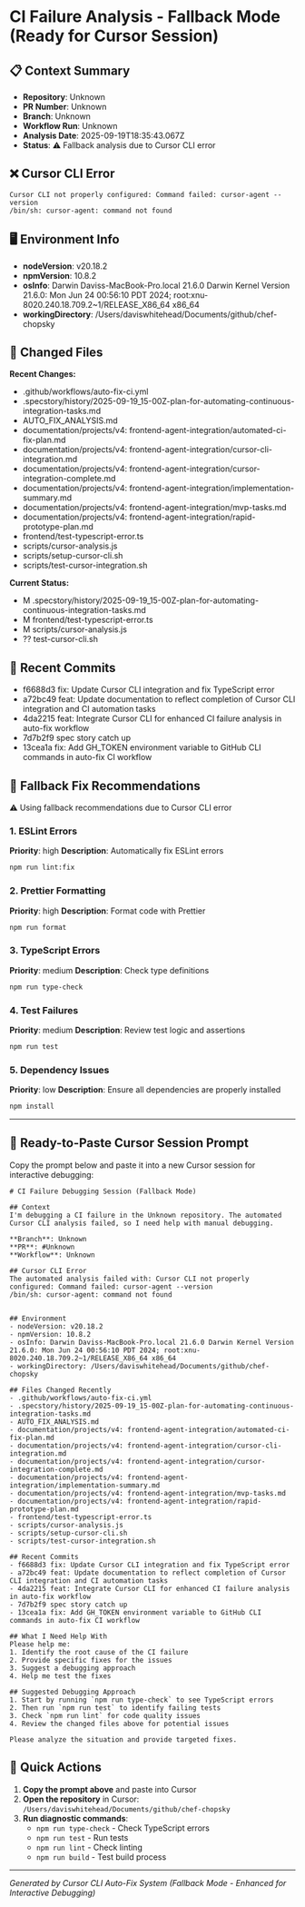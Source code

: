 # CI Failure Analysis - Fallback Mode (Ready for Cursor Session)

## 📋 Context Summary
- **Repository**: Unknown
- **PR Number**: Unknown
- **Branch**: Unknown
- **Workflow Run**: Unknown
- **Analysis Date**: 2025-09-19T18:35:43.067Z
- **Status**: ⚠️ Fallback analysis due to Cursor CLI error

## ❌ Cursor CLI Error
```
Cursor CLI not properly configured: Command failed: cursor-agent --version
/bin/sh: cursor-agent: command not found

```

## 🖥️ Environment Info
- **nodeVersion**: v20.18.2
- **npmVersion**: 10.8.2
- **osInfo**: Darwin Daviss-MacBook-Pro.local 21.6.0 Darwin Kernel Version 21.6.0: Mon Jun 24 00:56:10 PDT 2024; root:xnu-8020.240.18.709.2~1/RELEASE_X86_64 x86_64
- **workingDirectory**: /Users/daviswhitehead/Documents/github/chef-chopsky

## 📁 Changed Files

**Recent Changes:**
- .github/workflows/auto-fix-ci.yml
- .specstory/history/2025-09-19_15-00Z-plan-for-automating-continuous-integration-tasks.md
- AUTO_FIX_ANALYSIS.md
- documentation/projects/v4: frontend-agent-integration/automated-ci-fix-plan.md
- documentation/projects/v4: frontend-agent-integration/cursor-cli-integration.md
- documentation/projects/v4: frontend-agent-integration/cursor-integration-complete.md
- documentation/projects/v4: frontend-agent-integration/implementation-summary.md
- documentation/projects/v4: frontend-agent-integration/mvp-tasks.md
- documentation/projects/v4: frontend-agent-integration/rapid-prototype-plan.md
- frontend/test-typescript-error.ts
- scripts/cursor-analysis.js
- scripts/setup-cursor-cli.sh
- scripts/test-cursor-integration.sh

**Current Status:**
- M .specstory/history/2025-09-19_15-00Z-plan-for-automating-continuous-integration-tasks.md
-  M frontend/test-typescript-error.ts
-  M scripts/cursor-analysis.js
- ?? test-cursor-cli.sh


## 📝 Recent Commits
- f6688d3 fix: Update Cursor CLI integration and fix TypeScript error
- a72bc49 feat: Update documentation to reflect completion of Cursor CLI integration and CI automation tasks
- 4da2215 feat: Integrate Cursor CLI for enhanced CI failure analysis in auto-fix workflow
- 7d7b2f9 spec story catch up
- 13cea1a fix: Add GH_TOKEN environment variable to GitHub CLI commands in auto-fix CI workflow

## 🔧 Fallback Fix Recommendations
⚠️ Using fallback recommendations due to Cursor CLI error

### 1. ESLint Errors
**Priority**: high
**Description**: Automatically fix ESLint errors

```bash
npm run lint:fix
```

### 2. Prettier Formatting
**Priority**: high
**Description**: Format code with Prettier

```bash
npm run format
```

### 3. TypeScript Errors
**Priority**: medium
**Description**: Check type definitions

```bash
npm run type-check
```

### 4. Test Failures
**Priority**: medium
**Description**: Review test logic and assertions

```bash
npm run test
```

### 5. Dependency Issues
**Priority**: low
**Description**: Ensure all dependencies are properly installed

```bash
npm install
```

---

## 🚀 Ready-to-Paste Cursor Session Prompt

Copy the prompt below and paste it into a new Cursor session for interactive debugging:

```
# CI Failure Debugging Session (Fallback Mode)

## Context
I'm debugging a CI failure in the Unknown repository. The automated Cursor CLI analysis failed, so I need help with manual debugging.

**Branch**: Unknown
**PR**: #Unknown
**Workflow**: Unknown

## Cursor CLI Error
The automated analysis failed with: Cursor CLI not properly configured: Command failed: cursor-agent --version
/bin/sh: cursor-agent: command not found


## Environment
- nodeVersion: v20.18.2
- npmVersion: 10.8.2
- osInfo: Darwin Daviss-MacBook-Pro.local 21.6.0 Darwin Kernel Version 21.6.0: Mon Jun 24 00:56:10 PDT 2024; root:xnu-8020.240.18.709.2~1/RELEASE_X86_64 x86_64
- workingDirectory: /Users/daviswhitehead/Documents/github/chef-chopsky

## Files Changed Recently
- .github/workflows/auto-fix-ci.yml
- .specstory/history/2025-09-19_15-00Z-plan-for-automating-continuous-integration-tasks.md
- AUTO_FIX_ANALYSIS.md
- documentation/projects/v4: frontend-agent-integration/automated-ci-fix-plan.md
- documentation/projects/v4: frontend-agent-integration/cursor-cli-integration.md
- documentation/projects/v4: frontend-agent-integration/cursor-integration-complete.md
- documentation/projects/v4: frontend-agent-integration/implementation-summary.md
- documentation/projects/v4: frontend-agent-integration/mvp-tasks.md
- documentation/projects/v4: frontend-agent-integration/rapid-prototype-plan.md
- frontend/test-typescript-error.ts
- scripts/cursor-analysis.js
- scripts/setup-cursor-cli.sh
- scripts/test-cursor-integration.sh

## Recent Commits
- f6688d3 fix: Update Cursor CLI integration and fix TypeScript error
- a72bc49 feat: Update documentation to reflect completion of Cursor CLI integration and CI automation tasks
- 4da2215 feat: Integrate Cursor CLI for enhanced CI failure analysis in auto-fix workflow
- 7d7b2f9 spec story catch up
- 13cea1a fix: Add GH_TOKEN environment variable to GitHub CLI commands in auto-fix CI workflow

## What I Need Help With
Please help me:
1. Identify the root cause of the CI failure
2. Provide specific fixes for the issues
3. Suggest a debugging approach
4. Help me test the fixes

## Suggested Debugging Approach
1. Start by running `npm run type-check` to see TypeScript errors
2. Then run `npm run test` to identify failing tests
3. Check `npm run lint` for code quality issues
4. Review the changed files above for potential issues

Please analyze the situation and provide targeted fixes.
```

## 🎯 Quick Actions
1. **Copy the prompt above** and paste into Cursor
2. **Open the repository** in Cursor: `/Users/daviswhitehead/Documents/github/chef-chopsky`
3. **Run diagnostic commands**:
   - `npm run type-check` - Check TypeScript errors
   - `npm run test` - Run tests
   - `npm run lint` - Check linting
   - `npm run build` - Test build process

---
*Generated by Cursor CLI Auto-Fix System (Fallback Mode - Enhanced for Interactive Debugging)*
